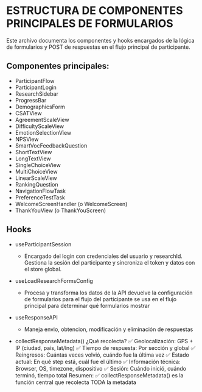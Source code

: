 # ESTRUCTURA DE COMPONENTES PRINCIPALES DE FORMULARIOS

Este archivo documenta los componentes y hooks encargados de la lógica de formularios y POST de respuestas en el flujo principal de participante.

## Componentes principales:

- ParticipantFlow
- ParticipantLogin
- ResearchSidebar
- ProgressBar
- DemographicsForm
- CSATView
- AgreementScaleView
- DifficultyScaleView
- EmotionSelectionView
- NPSView
- SmartVocFeedbackQuestion
- ShortTextView
- LongTextView
- SingleChoiceView
- MultiChoiceView
- LinearScaleView
- RankingQuestion
- NavigationFlowTask
- PreferenceTestTask
- WelcomeScreenHandler (o WelcomeScreen)
- ThankYouView (o ThankYouScreen)

## Hooks
- useParticipantSession
  - Encargado del login con credenciales del usuario y researchId. Gestiona la sesión del participante y sincroniza el token y datos con el store global.

- useLoadResearchFormsConfig
  - Procesa y transforma los datos de la API
  devuelve la configuración de formularios para el flujo del participante
  se usa en el flujo principal para determinar qué formularios mostrar

- useResponseAPI
  - Maneja envio, obtencion, modificación y eliminación de respuestas


- collectResponseMetadata()
¿Qué recolecta?
✅ Geolocalización: GPS + IP (ciudad, país, lat/lng)
✅ Tiempo de respuesta: Por sección y global
✅ Reingresos: Cuántas veces volvió, cuándo fue la última vez
✅ Estado actual: En qué step está, cuál fue el último
✅ Información técnica: Browser, OS, timezone, dispositivo
✅ Sesión: Cuándo inició, cuándo terminó, tiempo total
Resumen:
✅ collectResponseMetadata() es la función central que recolecta TODA la metadata
